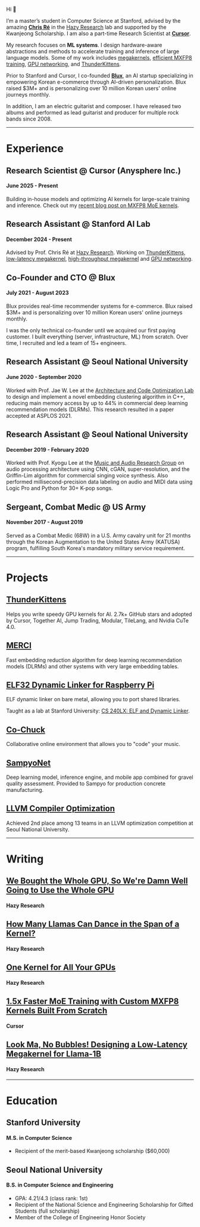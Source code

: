 Hi 👋

I’m a master’s student in Computer Science at Stanford, advised by the amazing [**Chris Ré**](https://cs.stanford.edu/~chrismre/) in the [Hazy Research](https://hazyresearch.stanford.edu/) lab and supported by the Kwanjeong Scholarship. I am also a part-time Research Scientist at [**Cursor**](https://www.cursor.com/).
 
My research focuses on **ML systems**. I design hardware-aware abstractions and methods to accelerate training and inference of large language models. Some of my work includes [megakernels](https://hazyresearch.stanford.edu/blog/2025-05-27-no-bubbles), [efficient MXFP8 training](https://cursor.com/blog/kernels), [GPU networking](https://hazyresearch.stanford.edu/blog/2025-09-22-pgl), and [ThunderKittens](https://github.com/HazyResearch/ThunderKittens).

Prior to Stanford and Cursor, I co-founded [**Blux**](https://blux.ai/), an AI startup specializing in empowering Korean e-commerce through AI-driven personalization. Blux raised $3M+ and is personalizing over 10 million Korean users' online journeys monthly.

In addition, I am an electric guitarist and composer. I have released two albums and performed as lead guitarist and producer for multiple rock bands since 2008.

---

# Experience

## Research Scientist @ Cursor (Anysphere Inc.)
#### June 2025 - Present

Building in-house models and optimizing AI kernels for large-scale training and inference. Check out my [recent blog post on MXFP8 MoE kernels](https://cursor.com/blog/kernels).

## Research Assistant @ Stanford AI Lab
#### December 2024 - Present

Advised by Prof. Chris Ré at [Hazy Research](https://hazyresearch.stanford.edu/). Working on [ThunderKittens](https://github.com/HazyResearch/ThunderKittens), [low-latency megakernel](https://hazyresearch.stanford.edu/blog/2025-05-27-no-bubbles), [high-throughput megakernel](https://hazyresearch.stanford.edu/blog/2025-09-28-tp-llama-main) and [GPU networking](https://hazyresearch.stanford.edu/blog/2025-09-22-pgl).

## Co-Founder and CTO @ Blux
#### July 2021 - August 2023

Blux provides real-time recommender systems for e-commerce. Blux raised $3M+ and is personalizing over 10 million Korean users' online journeys monthly.

I was the only technical co-founder until we acquired our first paying customer. I built everything (server, infrastructure, ML) from scratch. Over time, I recruited and led a team of 15+ engineers.

## Research Assistant @ Seoul National University
#### June 2020 - September 2020

Worked with Prof. Jae W. Lee at the [Architecture and Code Optimization Lab](https://arc.snu.ac.kr/) to design and implement a novel embedding clustering algorithm in C++, reducing main memory access by up to 44% in commercial deep learning recommendation models (DLRMs). This research resulted in a paper accepted at ASPLOS 2021.

## Research Assistant @ Seoul National University
#### December 2019 - February 2020

Worked with Prof. Kyogu Lee at the [Music and Audio Research Group](https://marg.snu.ac.kr/) on audio processing architecture using CNN, cGAN, super-resolution, and the Griffin-Lim algorithm for commercial singing voice synthesis. Also performed millisecond-precision data labeling on audio and MIDI data using Logic Pro and Python for 30+ K-pop songs.

## Sergeant, Combat Medic @ US Army
#### November 2017 - August 2019

Served as a Combat Medic (68W) in a U.S. Army cavalry unit for 21 months through the Korean Augmentation to the United States Army (KATUSA) program, fulfilling South Korea's mandatory military service requirement.

---

# Projects

## [ThunderKittens](https://github.com/HazyResearch/ThunderKittens)
Helps you write speedy GPU kernels for AI. 2.7k+ GitHub stars and adopted by Cursor, Together AI, Jump Trading, Modular, TileLang, and Nvidia CuTe 4.0.

## [MERCI](https://github.com/SNU-ARC/MERCI)
Fast embedding reduction algorithm for deep learning recommendation models (DLRMs) and other systems with very large embedding tables.

## [ELF32 Dynamic Linker for Raspberry Pi](https://github.com/StuartSul/elf32-dynamic-linker-rpi)
ELF dynamic linker on bare metal, allowing you to port shared libraries.

Taught as a lab at Stanford University: [CS 240LX: ELF and Dynamic Linker](https://github.com/dddrrreee/cs240lx-25spr/tree/main/labs/15-elf-dynamic-linker).

## [Co-Chuck](https://github.com/StuartSul/co-chuck)
Collaborative online environment that allows you to "code" your music.

## [SampyoNet](https://github.com/StuartSul/SampyoNet)
Deep learning model, inference engine, and mobile app combined for gravel quality assessment. Provided to Sampyo for production concrete manufacturing.

## [LLVM Compiler Optimization](https://github.com/StuartSul/SWPP2020_Spring_Project_Team4)
Achieved 2nd place among 13 teams in an LLVM optimization competition at Seoul National University.

<!-- ## [Homemade Neural Network](https://github.com/StuartSul/Homemade_Neural_Network)
A deep learning framework written using only native Python (not even NumPy).

## [Five-in-a-row with AI](https://github.com/StuartSul/Five_in_a_Row)
A game with GUI and an AI opponent using minimax algorithm, written in native Python. -->

---

# Writing

## [We Bought the Whole GPU, So We're Damn Well Going to Use the Whole GPU](https://hazyresearch.stanford.edu/blog/2025-09-28-tp-llama-main)
#### Hazy Research

## [How Many Llamas Can Dance in the Span of a Kernel?](https://hazyresearch.stanford.edu/blog/2025-09-28-tp-llama-intro)
#### Hazy Research

## [One Kernel for All Your GPUs](https://hazyresearch.stanford.edu/blog/2025-09-22-pgl)
#### Hazy Research

## [1.5x Faster MoE Training with Custom MXFP8 Kernels Built From Scratch](https://cursor.com/blog/kernels)
#### Cursor

## [Look Ma, No Bubbles! Designing a Low-Latency Megakernel for Llama-1B](https://hazyresearch.stanford.edu/blog/2025-05-27-no-bubbles)
#### Hazy Research

---

# Education

## Stanford University
#### M.S. in Computer Science
* Recipient of the merit-based Kwanjeong scholarship ($60,000)

## Seoul National University
#### B.S. in Computer Science and Engineering
* GPA: 4.21/4.3 (class rank: 1st)
* Recipient of the National Science and Engineering Scholarship for Gifted Students (full scholarship)
* Member of the College of Engineering Honor Society

<!-- ---

# More About Me

## Technical Skills

### Languages

English, Korean

### Programming Languages

Python, Java, C, C++, JavaScript, TypeScript, HTML, CSS, SQL, Shell

### 'Libraries & Frameworks'

FastAPI, Flask, React.js, Redis, PostgreSQL, NumPy, Pandas, Spark, TensorFlow, PyTorch

### 'DevOps & MLOps'

Linux Administration, Docker, Kubernetes, Helm, AWS (VPC, EC2, ECS, EKS, EBS, ELB, S3, RDS, DynamoDB, ElastiCache, Lambda, API Gateway, SMS, SNS, SQS, Glue, MWAA, Route53, CloudFront, CodePipeline, CodeBuild, CloudFormation, Secrets Manager, KMS, CloudWatch, CloudTrail), Azure, Terraform, GitHub Actions, Jenkins, Argo CD, Elasticsearch, Logstash, Fluentbit, Kibana, Prometheus, Loki, Grafana, Apache Airflow, MLflow, TensorFlow Serving, Karpenter, Sealed Secrets, Milvus

## Music

I am a guitarist, sound engineer, and composer with 2 albums released on major streaming platforms such as Spotify and Apple Music. Since 2008, I have served as the lead guitarist for various rock bands, performing in 2~3 rock concerts every year before COVID-19.

## U.S. Army

I served as a Combat Medic in a U.S. Army cavalry unit from November 2017 to August 2019 (21 months). This was possible through the Korean Augmentation to the United States Army (KATUSA) program, which allowed me to fulfill South Korea's military service requirement while serving in the U.S. Army. -->
